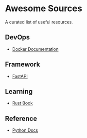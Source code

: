 # Awesome Sources

A curated list of useful resources.

## DevOps
- [Docker Documentation](https://docs.docker.com/)

## Framework
- [FastAPI](https://fastapi.tiangolo.com/)

## Learning
- [Rust Book](https://doc.rust-lang.org/book/)

## Reference
- [Python Docs](https://docs.python.org/3/)
